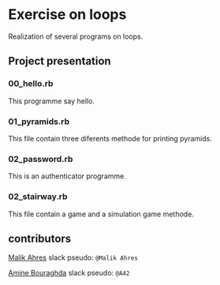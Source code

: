# Exercise on loops

Realization of several programs on loops.

## Project presentation

### 00_hello.rb

This programme say hello.

### 01_pyramids.rb

This file contain three diferents methode for printing pyramids.

### 02_password.rb

This is an authenticator programme.

### 02_stairway.rb

This file contain a game and a simulation game methode.

## contributors

[Malik Ahres](https://github.com/Malik42) slack pseudo: `@Malik Ahres`

[Amine Bouraghda](https://github.com/Amine42) slack pseudo: `@A42`